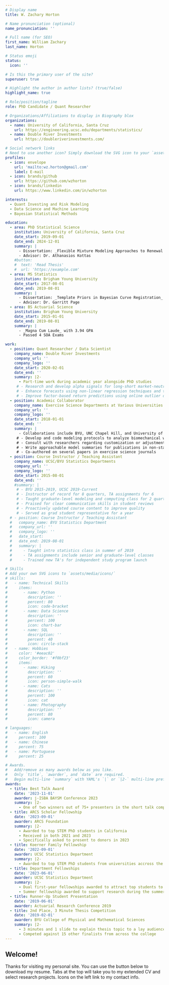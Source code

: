 ```yaml
---
# Display name
title: W. Zachary Horton

# Name pronunciation (optional)
name_pronunciation: ''

# Full name (for SEO)
first_name: William Zachary
last_name: Horton

# Status emoji
status:
  icon: ''

# Is this the primary user of the site?
superuser: true

# Highlight the author in author lists? (true/false)
highlight_name: true

# Role/position/tagline
role: PhD Candidate / Quant Researcher

# Organizations/Affiliations to display in Biography blox
organizations:
  - name: University of California, Santa Cruz
    url: https://engineering.ucsc.edu/departments/statistics/
  - name: Double River Investments
    url: https://doubleriverinvestments.com/

# Social network links
# Need to use another icon? Simply download the SVG icon to your `assets/media/icons/` folder.
profiles:
  - icon: envelope
    url: 'mailto:wz.horton@gmail.com'
    label: E-mail
  - icon: brands/github
    url: https://github.com/wzhorton
  - icon: brands/linkedin
    url: https://www.linkedin.com/in/wzhorton

interests:
  - Quant Investing and Risk Modeling
  - Data Science and Machine Learning
  - Bayesian Statistical Methods

education:
  - area: PhD Statistical Science
    institution: University of California, Santa Cruz
    date_start: 2019-09-01
    date_end: 2024-12-01
    summary: |
      - Dissertation: _Flexible Mixture Modeling Approaches to Renewal Processes_
      - Advisor: Dr. Athanasios Kottas
    #button:
    #  text: 'Read Thesis'
    #  url: 'https://example.com'
  - area: MS Statistics
    institution: Brigham Young University
    date_start: 2017-08-01
    date_end: 2019-08-01
    summary: |
      - Dissertation: _Template Priors in Bayesian Curve Registration_
      - Advisor: Dr. Garritt Page
  - area: BS Actuarial Science
    institution: Brigham Young University
    date_start: 2015-01-01
    date_end: 2019-08-01
    summary: |
      - _Magna Cum Laude_ with 3.94 GPA
      - Passed 4 SOA Exams

work:
  - position: Quant Researcher / Data Scientist
    company_name: Double River Investments
    company_url: ''
    company_logo: ''
    date_start: 2020-02-01
    date_end: ''
    summary: |2-
      - Part-time work during academic year alongside PhD studies
     # - Research and develop alpha signals for long-short market-neutral strategies
     # - Enhance forecasts using non-linear regression techniques and tree-based ML models
     # - Improve factor-based return predictions using online outlier detection
  - position: Academic Collaborator
    company_name: Exercise Science Departments at Various Universities
    company_url: ''
    company_logo: ''
    date_start: 2018-01-01
    date_end: ''
    summary: |
      - Collaborations include BYU, UNC Chapel Hill, and University of Michigan
     # - Develop and code modeling protocols to analyze biomechanical waveform data
     # - Consult with researchers regarding customization or adjustments
     # - Write approachable model summaries for publications in non-stats journals
     # - Co-authored on several papers in exercise science journals
  - position: Course Instructor / Teaching Assistant
    company_name: UCSC/BYU Statistics Departments
    company_url: ''
    company_logo: ''
    date_start: 2015-08-01
    date_end: ''
    #summary: |
     # - BYU 2015-2019, UCSC 2019-Current
     # - Instructor of record for 8 quarters, TA assignments for 6
     # - Taught graduate-level modeling and computing class for 2 quarters
     # - Praised for clear communication skills in student reviews
     # - Proactively updated course content to improve quality
     # - Served as grad student representative for a year
  # - position: Course Instructor / Teaching Assistant
  #   company_name: BYU Statistics Department
  #   company_url: ''
  #   company_logo: ''
  #   date_start: 
  #   date_end: 2019-08-01
  #   summary: |
  #     - Taught intro statistics class in summer of 2019
  #     - TA assignments include senior and graduate-level classes
  #     - Trained new TA's for independent study program launch

# Skills
# Add your own SVG icons to `assets/media/icons/`
# skills:
#   - name: Technical Skills
#     items:
#       - name: Python
#         description: ''
#         percent: 80
#         icon: code-bracket
#       - name: Data Science
#         description: ''
#         percent: 100
#         icon: chart-bar
#       - name: SQL
#         description: ''
#         percent: 40
#         icon: circle-stack
#   - name: Hobbies
#     color: '#eeac02'
#     color_border: '#f0bf23'
#     items:
#       - name: Hiking
#         description: ''
#         percent: 60
#         icon: person-simple-walk
#       - name: Cats
#         description: ''
#         percent: 100
#         icon: cat
#       - name: Photography
#         description: ''
#         percent: 80
#         icon: camera

# languages:
#   - name: English
#     percent: 100
#   - name: Chinese
#     percent: 75
#   - name: Portuguese
#     percent: 25

# Awards.
#   Add/remove as many awards below as you like.
#   Only `title`, `awarder`, and `date` are required.
#   Begin multi-line `summary` with YAML's `|` or `|2-` multi-line prefix and indent 2 spaces below.
awards:
  - title: Best Talk Award
    date: '2023-11-01'
    awarder: j-ISBA BAYSM Conference 2023
    summary: |2-
      - One of two winners out of 75+ presenters in the short talk competition
  - title: ARCS Scholar Fellowship
    date: '2023-09-01'
    awarder: ARCS Foundation
    summary: |2-
      - Awarded to top STEM PhD students in California
      - Received in both 2021 and 2023
      - Specifically asked to present to donors in 2023
  - title: Koerner Family Fellowship
    date: '2022-09-01'
    awarder: UCSC Statistics Department
    summary: |2-
      - Awarded to top STEM PhD students from universities accross the country
  - title: Department Fellowships
    date: '2023-06-01'
    awarder: UCSC Statistics Department
    summary: |2-
      - Dual first-year fellowships awarded to attract top students to the program (received 2019)
      - Summer fellowship awarded to support research during the summer (received 2022/23)
  - title: Runner-Up Student Presentation
    date: '2019-06-01'
    awarder: Actuarial Research Conference 2019
  - title: 2nd Place, 3 Minute Thesis Competition
    date: '2019-02-01'
    awarder: BYU College of Physical and Mathematical Sciences
    summary: |2-
      - 3 minutes and 1 slide to explain thesis topic to a lay audience
      - Competed against 15 other finalists from across the college
---
```


## Welcome!

Thanks for visiting my personal site. You can use the button below to download my resume. Tabs at the top will take you to my extended CV and select research projects. Icons on the left link to my contact info. 

